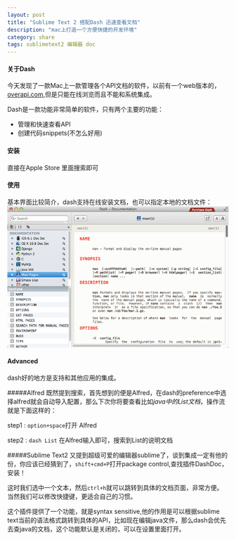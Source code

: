 ```yaml
---
layout: post
title: "Sublime Text 2 搭配Dash 迅速查看文档"
description: "mac上打造一个方便快捷的开发环境"
category: share
tags: sublimetext2 编辑器 doc
---
```

#### 关于Dash

今天发现了一款Mac上一款管理各个API文档的软件，以前有一个web版本的，[overapi.com](http://overapi.com/),但是只能在线浏览而且不能和系统集成。

Dash是一款功能非常简单的软件，只有两个主要的功能：

+ 管理和快速查看API
+ 创建代码snippets(不怎么好用)


#### 安装

直接在Apple Store 里面搜索即可


#### 使用
基本界面比较简介，dash支持在线安装文档，也可以指定本地的文档文件：
![](/assets/images/pages/dash.png)

#### Advanced
dash好的地方是支持和其他应用的集成。

#####Alfred
既然提到搜索，首先想到的便是Alfred，在dash的preference中选择alfred就会自动导入配置，那么下次你将要查看比如*java中的List文档*，操作流就是下面这样的：

step1 : `option+space`打开 Alfred

step2 : `dash List` 在Alfred输入即可，搜索到List的说明文档



#####Sublime Text2
又提到超级可爱的编辑器sublime了，谈到集成一定有他的份，你应该已经猜到了，`shift+cmd+P`打开package control,查找插件DashDoc，安装！

这时我们选中一个文本，然后`ctrl+h`就可以跳转到具体的文档页面，非常方便。当然我们可以修改快捷键，更适合自己的习惯。

这个插件提供了一个功能，就是syntax sensitive,他的作用是可以根据sublime text当前的语法格式跳转到具体的API，比如现在编辑java文件，那么dash会优先去查java的文档，这个功能默认是关闭的，可以在设置里面打开。


